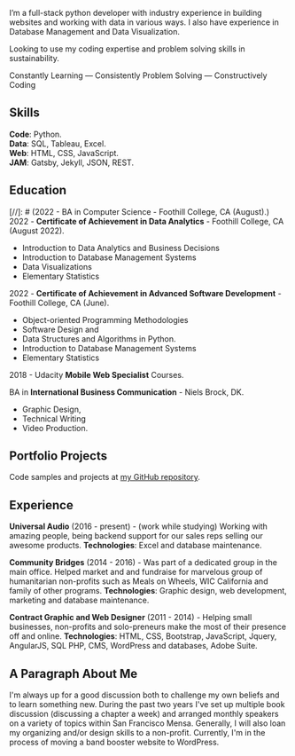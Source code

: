 I’m a full-stack python developer with industry experience in building websites and working with data in various ways. I also have experience in Database Management and Data Visualization.

Looking to use my coding expertise and problem solving skills in sustainability.

Constantly Learning — Consistently Problem Solving — Constructively Coding

## Skills
**Code**: Python.  
**Data**: SQL, Tableau, Excel.  
**Web**: HTML, CSS, JavaScript.  
**JAM**: Gatsby, Jekyll, JSON, REST.  

## Education
[//]: # (2022 - BA in Computer Science - Foothill College, CA (August).)  
2022 - **Certificate of Achievement in Data Analytics** - Foothill College, CA (August 2022).
- Introduction to Data Analytics and Business Decisions
- Introduction to Database Management Systems
- Data Visualizations
- Elementary Statistics

2022 - **Certificate of Achievement in Advanced Software Development** - Foothill College, CA (June). 
- Object-oriented Programming Methodologies
- Software Design and 
- Data Structures and Algorithms in Python.
- Introduction to Database Management Systems
- Elementary Statistics

2018 - Udacity **Mobile Web Specialist** Courses. 

BA in **International Business Communication** - Niels Brock, DK.  
- Graphic Design, 
- Technical Writing 
- Video Production. 

## Portfolio Projects
Code samples and projects at [my GitHub repository](https://github.com/peayah).

## Experience

**Universal Audio** 
(2016 - present) - 
(work while studying)
Working with amazing people, being backend support for our sales reps selling our awesome products. 
**Technologies**: Excel and database maintenance. 

**Community Bridges** 
(2014 - 2016) - 
Was part of a dedicated group in the main office. Helped market and and fundraise for marvelous group of humanitarian non-profits such as Meals on  Wheels, WIC California and family of other programs.
**Technologies**: Graphic design, web development, marketing and database maintenance.

**Contract Graphic and Web Designer** 
(2011 - 2014) - 
Helping small businesses, non-profits and solo-preneurs make the most of their presence off and online. 
**Technologies**: HTML, CSS, Bootstrap, JavaScript, Jquery, AngularJS, SQL PHP, CMS, WordPress and databases, Adobe Suite.

## A Paragraph About Me
I'm always up for a good discussion both to challenge my own beliefs and to learn something new. During the past two years I've set up multiple book discussion (discussing a chapter a week) and arranged monthly speakers on a variety of topics within San Francisco Mensa. Generally, I will also loan my organizing and/or design skills to a non-profit. Currently, I'm in the process of moving a band booster website to WordPress.
